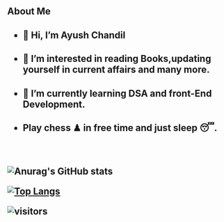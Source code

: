 <h2>About Me<h2>
 
- <h4>👋 Hi, I’m Ayush Chandil <h4>
- <h4>👀 I’m interested in reading Books,updating yourself in current affairs and many more.<h4> 
- <h4>🌱 I’m currently learning DSA and front-End Development. <h4>
- <h4>Play chess ♟ in free time and just sleep 😴.<h4>

<br>
   
![Anurag's GitHub stats](https://github-readme-stats.vercel.app/api?username=ayush-chandil&show_icons=true&theme=radical)


[![Top Langs](https://github-readme-stats.vercel.app/api/top-langs/?username=ayush-chandil&layout=compact)](https://github.com/ayush-chandil/github-readme-stats)

  
![visitors](https://visitor-badge.glitch.me/badge?page_id=ayush-chandil.visitor-badge)



   
